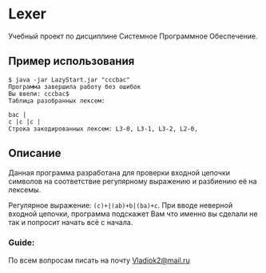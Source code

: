 # Lexer

Учебный проект по дисциплине Системное Программное Обеспечение.

## Пример использования

```
$ java -jar LazyStart.jar "cccbac"
Программа завершила работу без ошибок
Вы ввели: cccbac$
Таблица разобранных лексем:

bac |
c |c |c |
Строка закодированных лексем: L3-0, L3-1, L3-2, L2-0, 
```

## Описание  

Данная программа разработана для проверки входной цепочки символов на соответствие регулярному выражению и разбиению её на лексемы.

Регулярное выражение: `(c)+|(ab)+b|(ba)+c`. 
При вводе неверной входной цепочки, программа подскажет Вам что именно вы сделали не так и попросит начать всё с начала.

### Guide:



По всем вопросам писать на почту Vladiok2@mail.ru
